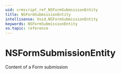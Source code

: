 ```yaml
---
uid: crmscript_ref_NSFormSubmissionEntity
title: NSFormSubmissionEntity
intellisense: Void.NSFormSubmissionEntity
keywords: NSFormSubmissionEntity
so.topic: reference
---
```


# NSFormSubmissionEntity

Content of a Form submission
